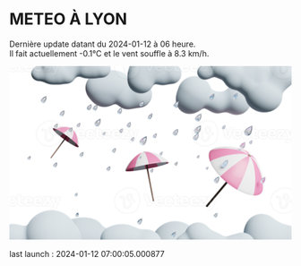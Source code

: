 # METEO À LYON

Dernière update datant du 2024-01-12 à 06 heure.  
Il fait actuellement -0.1°C et le vent souffle à 8.3 km/h.      

![](./.github/rain.png)

last launch : 2024-01-12 07:00:05.000877
